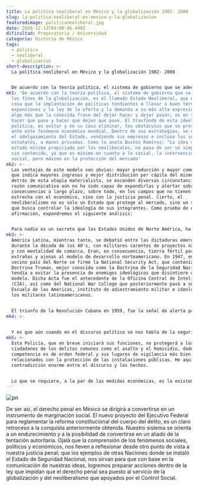 ```yaml
---
title: La política neoliberal en México y la globalización 1982- 2000
slug: la-politica-neoliberal-en-mexico-y-la-globalizacion
featuredimage: politicaneoliberal.jpg
date: 2020-12-13T04:00:06.440Z
dificultad: Preparatoria / Universidad
categoria: Historia de México
tags:
  - politica
  - neoliberal
  - globalizacion
short-description: >-
  La política neoliberal en México y la globalización 1982- 2000


  De acuerdo con la teoría política, el sistema de gobierno que se adecua a los fines de la globalización
mk1: 'De acuerdo con la teoría política, el sistema de gobierno que se adecua a
  los fines de la globalización, es el llamado Estado Neoliberal, que no es otra
  cosa que la implantación de políticas tendientes a llevar a buen término las
  expansiones y la ley de la oferta y la demanda a su más alta expresión. Es
  algo más que la conocida frase del dejar hacer y dejar pasar; es en síntesis
  hacer que pase y hacer que dejen que pase. El trasfondo de esta ideología
  política, es evitar y en su caso eliminar, los obstáculos que se presenten
  ante este fenómeno económico mundial. Dentro de sus estrategias, se encuentran
  el adelgazamiento del Estado, vendiendo sus empresas e incluso los servicios
  estatales, a manos privadas. Como lo anota Bustos Ramírez: "La idea de un
  estado mínimo propiciada por los neoliberales, no pasa de ser un simple lema
  sin contenido, ya que es mínimo en cuanto a lo social, la intervención o gasto
  social, pero máximo en la protección del mercado'
mk2: >-
  Las ventajas de este modelo son obvias: mayor producción y mayor comercio, lo
  que indica mayores ingresos y mejor distribución per cápita del mismo. Pero
  detrás de esta utopía materialista, se esconden diversas circunstancias que la
  razón comunicativa aún no ha sido capaz de expandirlas y alertar sobre sus
  consecuencias a largo plazo, sobre todo, en los campos que no tienen relación
  estrecha con el económico, sino con la justicia penal. Cierto, el
  neoliberalismo no es sólo un Estado que protege al mercado, sino un sistema
  que busca controlar la ideología de sus integrantes. Como prueba de esta
  afirmación, expondremos el siguiente análisis:


  Para nadie es un secreto que los Estados Unidos de Norte América, ha buscado por siempre, ejercer un control internacional, ya sea participando como superpolicía, como negociador en conflictos históricos, pacificador en revueltas religiosas y étnicas o como salvador de las tempestades económicas. Su afán de llevar a la práctica la Doctrina Monroe y de imponer el american way of life como único modelo de vida, lo ha llevado a diversos extremos. Por ejemplo, después de la Segunda Guerra Mundial, la reorganización de Europa fue una señal de alerta para los intereses norteamericanos. La instauración de la Guerra Fría hizo reorganizar los sistemas económicos, sociales y sobre todo, de inteligencia de nuestro vecino país del Norte. Su presencia a través de mecanismos comerciales, se sintió con fuerza en casi todo el mundo, excepto en lugares donde las figuras de Marx y Lenin, se convertían en contenedores de los embates comerciales norteamericanos.
mk3: >-
  América Latina, mientras tanto, se debatió entre las dictaduras emergidas
  durante la década de los 40's, con militares carentes de proyectos nacionales
  y con mentalidad de comarca. Eran, en consecuencia, tierra fértil para ideas
  extrañas y ajenas al modelo de desarrollo norteamericano. En 1947, en el
  vecino país del Norte se firmó la National Security Act, que contenía la
  Doctrina Truman, mejor conocida como la Doctrina de la Seguridad Nacional, que
  tendía a evitar la presencia de enemigos ideológicos que disintiere de su
  modelo. Dicha Acta fue el antecedente de la Oficina Central de Inteligencia
  (CIA), así como del National War College que posteriormente pasó a ser la
  Escuela de las Américas, instituto de adiestramiento militar e ideológico de
  los militares latinoamericanos.


  El triunfo de la Revolución Cubana en 1959, fue la señal de alerta para los intereses norteamericanos: de inmediato se firmaron acuerdos de Asistencia Militar para combatir la insurgencia en los países de América. Se inició una guerra psicológica para advertir de los riesgos del comunismo, lo cual, era abiertamente contrario no sólo al capitalismo, sino a la idea de Cristo arropada en un traje llamado democracia. Se alertó sobre los peligros que motivaban las exageradas libertades de los individuos. El Estado tenía que reorganizarse: declarar la ilegalidad de los partidos y organizaciones sociales dominados por las ideas del marxismo-leninismo, o proclives a su influencia. En círculos concéntricos, que se iban extendiendo cada vez más, se hacía necesaria la proscripción de partidos políticos de izquierda, sindicatos con una visión anticapitalista, federaciones estudiantiles, organizaciones culturales, colegios profesionales y otras entidades en las que las fuerzas subversivas tuvieran influencia. Los casos de San Miguel Canoa y Tlatelolco ocurridos durante 1968 en México, son muestra de ello.
mk4: >-
  

  Y es que aún cuando en el discurso político se nos habla de la seguridad pública, la cual entendemos como el conjunto de políticas y acciones coherentes y articuladas, que tienden a garantizar la paz pública a través de la prevención y represión de los delitos y contra el orden público, mediante el sistema de control penal y el de policía administrativa(12), en los hechos advertimos una tendencia a la instauración de un sistema de Seguridad Nacional, cuya diferencia con la Seguridad Pública estriba en que aquélla es el conjunto de condiciones políticas, económicas, militares, sociales y culturales necesarias para garantizar la soberanía, la independencia y la promoción del interés de la nación.(13) Como prueba de lo anterior tenemos el intencional descuido en que se encuentran nuestras organizaciones policiacas, de donde la corrupción y falta de preparación no han sido ni eliminada ni solucionada, tal vez porque una policía eficiente, más que defender a la sociedad, sería un estorboso vigilante de los actos del gobierno y quizá por ello se prefiera tener un aliado que un controlador. La tendencia gubernamental a reforzar sus sistemas de seguridad nacional, puede desprenderse claramente de la recién aprobada Ley que crea la Policía Federal Preventiva, misma que tendrá entre sus atribuciones, la facultad de obtener información de cualquier tipo, es decir, un servicio de inteligencia.
mk5: >-
  Esta Policía, que en breve iniciará sus funciones, no protegerá a los
  ciudadanos de los delitos comunes como el asalto y el homicidio, dado que su
  competencia es de orden federal y sus lugares de vigilancia más bien están
  relacionados con la protección de las instalaciones públicas. He aquí una
  contradicción enorme entre el discurso y los hechos.


  Lo que se requiere, a la par de las medidas económicas, es la existencia de una auténtica política criminal y no de la política criminal que ha implantado el Gobierno mexicano. Mientras no exista continuidad y profesionalización en el rubro de la justicia penal, este apartado seguirá constituyendo un patio trasero de la administración pública, al que se recurrirá sólo cuando se afecten los intereses de la seguridad nacional.
---
```



![pn](/assets/pn.jpg "pn")



De ser así, el derecho penal en México se dirigirá a convertirse en un instrumento de marginación social. El nuevo proyecto del Ejecutivo Federal para reglamentar la reforma constitucional del cuerpo del delito, es un claro retroceso a la conquista anteriormente obtenida. Nuestro sistema se orienta a un endurecimiento y a la posibilidad de convertirse en un aliado de la tentación autoritaria. Ojalá que la comprensión de los fenómenos sociales, políticos y económicos, nos lleven a reflexionar desde otro punto de vista a nuestra justicia penal; que los ejemplos de otras Naciones donde se instaló el Estado de Seguridad Nacional, nos sirvan para que con base en la comunicación de nuestras ideas, logremos preparar acciones dentro de la ley que impidan que el derecho penal sea puesto al servicio de la globalización y del neoliberalismo que apoyados por el Control Social.
